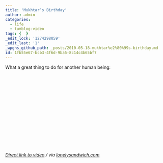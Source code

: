 ```yaml
---
title: 'Mukhtar’s Birthday'
author: admin
categories:
  - life
  - tumblog-video
tags: {  }
_edit_lock: '1274298059'
_edit_last: '1'
_wpghs_github_path: _posts/2010-05-18-mukhtar%e2%80%99s-birthday.md
id: 1fb55e67-bcb3-4f6d-9ba5-8c14c4b65bf7
---
```

<p>What a great thing to do for another human being:</p>
<p><object width="400" height="230"><param name="movie" value="http://www.youtube.com/v/xgOyTNtsWyY&hl=en_US&fs=1&rel=0"></param><param name="allowFullScreen" value="true"></param><param name="allowscriptaccess" value="always"></param><embed src="http://www.youtube.com/v/xgOyTNtsWyY&hl=en_US&fs=1&rel=0" type="application/x-shockwave-flash" allowscriptaccess="always" allowfullscreen="true" width="400" height="230"></embed></object></p>
<p><em><a href="http://www.youtube.com/watch?v=xgOyTNtsWyY">Direct link to video</a> / via <a href="http://lonelysandwich.com/post/610744317">lonelysandwich.com</a></em></p>
